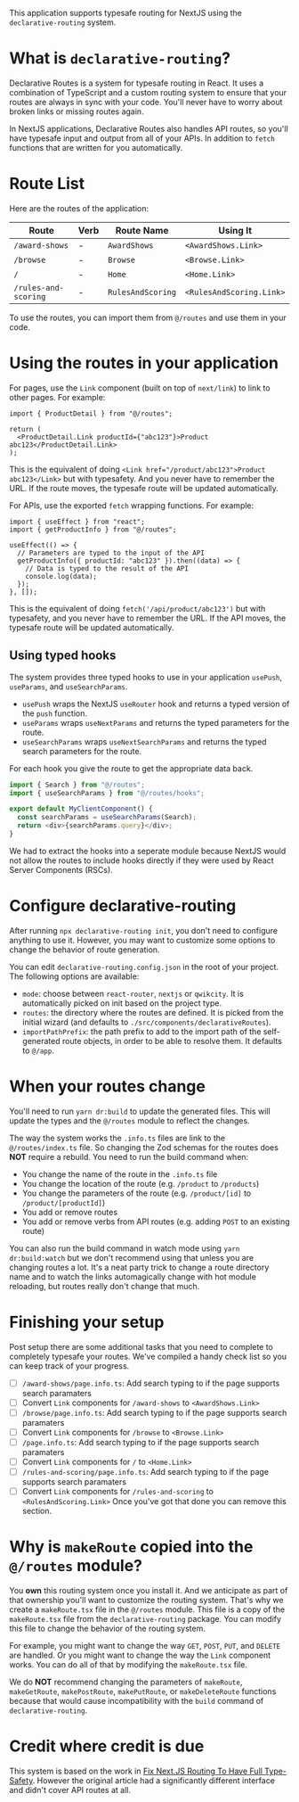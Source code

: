 This application supports typesafe routing for NextJS using the `declarative-routing` system.

# What is `declarative-routing`?

Declarative Routes is a system for typesafe routing in React. It uses a combination of TypeScript and a custom routing system to ensure that your routes are always in sync with your code. You'll never have to worry about broken links or missing routes again.

In NextJS applications, Declarative Routes also handles API routes, so you'll have typesafe input and output from all of your APIs. In addition to `fetch` functions that are written for you automatically.

# Route List

Here are the routes of the application:

| Route | Verb | Route Name | Using It |
| ----- | ---- | ---- | ---- |
| `/award-shows` | - | `AwardShows` | `<AwardShows.Link>` |
| `/browse` | - | `Browse` | `<Browse.Link>` |
| `/` | - | `Home` | `<Home.Link>` |
| `/rules-and-scoring` | - | `RulesAndScoring` | `<RulesAndScoring.Link>` |

To use the routes, you can import them from `@/routes` and use them in your code.

# Using the routes in your application

For pages, use the `Link` component (built on top of `next/link`) to link to other pages. For example:

```tsx
import { ProductDetail } from "@/routes";

return (
  <ProductDetail.Link productId={"abc123"}>Product abc123</ProductDetail.Link>
);
```

This is the equivalent of doing `<Link href="/product/abc123">Product abc123</Link>` but with typesafety. And you never have to remember the URL. If the route moves, the typesafe route will be updated automatically.

For APIs, use the exported `fetch` wrapping functions. For example:

```tsx
import { useEffect } from "react";
import { getProductInfo } from "@/routes";

useEffect(() => {
  // Parameters are typed to the input of the API
  getProductInfo({ productId: "abc123" }).then((data) => {
    // Data is typed to the result of the API
    console.log(data);
  });
}, []);
```

This is the equivalent of doing `fetch('/api/product/abc123')` but with typesafety, and you never have to remember the URL. If the API moves, the typesafe route will be updated automatically.

## Using typed hooks

The system provides three typed hooks to use in your application `usePush`, `useParams`, and `useSearchParams`.

* `usePush` wraps the NextJS `useRouter` hook and returns a typed version of the `push` function.
* `useParams` wraps `useNextParams` and returns the typed parameters for the route.
* `useSearchParams` wraps `useNextSearchParams` and returns the typed search parameters for the route.

For each hook you give the route to get the appropriate data back.

```ts
import { Search } from "@/routes";
import { useSearchParams } from "@/routes/hooks";

export default MyClientComponent() {
  const searchParams = useSearchParams(Search);
  return <div>{searchParams.query}</div>;
}
```

We had to extract the hooks into a seperate module because NextJS would not allow the routes to include hooks directly if
they were used by React Server Components (RSCs).

# Configure declarative-routing

After running `npx declarative-routing init`, you don't need to configure anything to use it.
However, you may want to customize some options to change the behavior of route generation.

You can edit `declarative-routing.config.json` in the root of your project. The following options are available:

- `mode`: choose between `react-router`, `nextjs` or `qwikcity`. It is automatically picked on init based on the project type.
- `routes`: the directory where the routes are defined. It is picked from the initial wizard (and defaults to `./src/components/declarativeRoutes`).
- `importPathPrefix`: the path prefix to add to the import path of the self-generated route objects, in order to be able to resolve them. It defaults to `@/app`.

# When your routes change

You'll need to run `yarn dr:build` to update the generated files. This will update the types and the `@/routes` module to reflect the changes.

The way the system works the `.info.ts` files are link to the `@/routes/index.ts` file. So changing the Zod schemas for the routes does **NOT** require a rebuild. You need to run the build command when:

- You change the name of the route in the `.info.ts` file
- You change the location of the route (e.g. `/product` to `/products`)
- You change the parameters of the route (e.g. `/product/[id]` to `/product/[productId]`)
- You add or remove routes
- You add or remove verbs from API routes (e.g. adding `POST` to an existing route)

You can also run the build command in watch mode using `yarn dr:build:watch` but we don't recommend using that unless you are changing routes a lot. It's a neat party trick to change a route directory name and to watch the links automagically change with hot module reloading, but routes really don't change that much.

# Finishing your setup

Post setup there are some additional tasks that you need to complete to completely typesafe your routes. We've compiled a handy check list so you can keep track of your progress.

- [ ] `/award-shows/page.info.ts`: Add search typing to if the page supports search paramaters
- [ ] Convert `Link` components for `/award-shows` to `<AwardShows.Link>`
- [ ] `/browse/page.info.ts`: Add search typing to if the page supports search paramaters
- [ ] Convert `Link` components for `/browse` to `<Browse.Link>`
- [ ] `/page.info.ts`: Add search typing to if the page supports search paramaters
- [ ] Convert `Link` components for `/` to `<Home.Link>`
- [ ] `/rules-and-scoring/page.info.ts`: Add search typing to if the page supports search paramaters
- [ ] Convert `Link` components for `/rules-and-scoring` to `<RulesAndScoring.Link>`
Once you've got that done you can remove this section.

# Why is `makeRoute` copied into the `@/routes` module?

You **own** this routing system once you install it. And we anticipate as part of that ownership you'll want to customize the routing system. That's why we create a `makeRoute.tsx` file in the `@/routes` module. This file is a copy of the `makeRoute.tsx` file from the `declarative-routing` package. You can modify this file to change the behavior of the routing system.

For example, you might want to change the way `GET`, `POST`, `PUT`, and `DELETE` are handled. Or you might want to change the way the `Link` component works. You can do all of that by modifying the `makeRoute.tsx` file.

We do **NOT** recommend changing the parameters of `makeRoute`, `makeGetRoute`, `makePostRoute`, `makePutRoute`, or `makeDeleteRoute` functions because that would cause incompatibility with the `build` command of `declarative-routing`.

# Credit where credit is due

This system is based on the work in [Fix Next.JS Routing To Have Full Type-Safety](https://www.flightcontrol.dev/blog/fix-nextjs-routing-to-have-full-type-safety). However the original article had a significantly different interface and didn't cover API routes at all.
